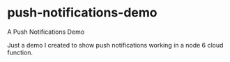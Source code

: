 # push-notifications-demo
A Push Notifications Demo

Just a demo I created to show push notifications working in a node 6 cloud function.
